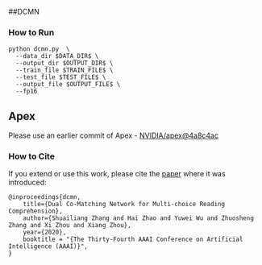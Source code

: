 ##DCMN

### How to Run

```
python dcmn.py  \
  --data_dir $DATA_DIR$ \
  --output_dir $OUTPUT_DIR$ \
  --train_file $TRAIN_FILE$ \
  --test_file $TEST_FILE$ \
  --output_file $OUTPUT_FILE$ \
  --fp16
```
## Apex
Please use an earlier commit of Apex - [NVIDIA/apex@4a8c4ac](https://github.com/NVIDIA/apex/commit/4a8c4ac088b6f84a10569ee89db3a938b48922b4)

### How to Cite
If you extend or use this work, please cite the [paper][paper] where it was introduced:

```
@inproceedings{dcmn,
    title={Dual Co-Matching Network for Multi-choice Reading Comprehension},
    author={Shuailiang Zhang and Hai Zhao and Yuwei Wu and Zhuosheng Zhang and Xi Zhou and Xiang Zhou},
    year={2020},
    booktitle = "{The Thirty-Fourth AAAI Conference on Artificial Intelligence (AAAI)}",
}
```

[paper]: https://arxiv.org/abs/1908.11511
